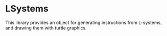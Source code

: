 # LSystems
This library provides an object for generating instructions from L-systems, and drawing them with turtle graphics.
